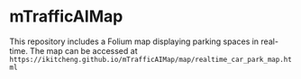 # mTrafficAIMap
This repository includes a Folium map displaying parking spaces in real-time. The map can be accessed at `https://ikitcheng.github.io/mTrafficAIMap/map/realtime_car_park_map.html`

